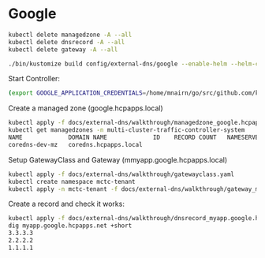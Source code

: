 # Google

```bash
kubectl delete managedzone -A --all
kubectl delete dnsrecord -A --all
kubectl delete gateway -A --all
```

```bash
./bin/kustomize build config/external-dns/google --enable-helm --helm-command ./bin/helm --load-restrictor LoadRestrictionsNone | kubectl apply -f -
```

Start Controller:
```bash
(export GOOGLE_APPLICATION_CREDENTIALS=/home/mnairn/go/src/github.com/kuadrant/multi-cluster-traffic-controller/config/external-dns/google/credentials.json && make build-controller install && ./bin/controller --dns-provider=google)
```

Create a managed zone (google.hcpapps.local)
```bash
kubectl apply -f docs/external-dns/walkthrough/managedzone_google.hcpapps.net.yaml -n multi-cluster-traffic-controller-system
kubectl get managedzones -n multi-cluster-traffic-controller-system
NAME             DOMAIN NAME             ID    RECORD COUNT   NAMESERVERS   READY
coredns-dev-mz   coredns.hcpapps.local
````

Setup GatewayClass and Gateway (mmyapp.google.hcpapps.local)

```bash
kubectl apply -f docs/external-dns/walkthrough/gatewayclass.yaml
kubectl create namespace mctc-tenant
kubectl apply -n mctc-tenant -f docs/external-dns/walkthrough/gateway_myapp.google.hcpapps.local.yaml
```

Create a record and check it works:
```bash
kubectl apply -f docs/external-dns/walkthrough/dnsrecord_myapp.google.hcpapps.net.yaml 
dig myapp.google.hcpapps.net +short
3.3.3.3
2.2.2.2
1.1.1.1
```
